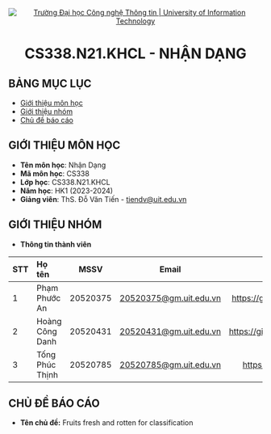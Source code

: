 
<!-- Banner -->
<p align="center">
  <a href="https://www.uit.edu.vn/" title="Trường Đại học Công nghệ Thông tin" style="border: none;">
    <img src="https://i.imgur.com/WmMnSRt.png" alt="Trường Đại học Công nghệ Thông tin | University of Information Technology">
  </a>
</p>

<!-- Title -->
<h1 align="center">
  <b>CS338.N21.KHCL - NHẬN DẠNG</b>
</h1>

<!-- Body -->
## BẢNG MỤC LỤC
* [Giới thiệu môn học](#giới-thiệu-môn-học)
* [Giới thiệu nhóm](#giới-thiệu-nhóm)
* [Chủ đề báo cáo](#chủ-đề-báo-cáo)

## GIỚI THIỆU MÔN HỌC
* **Tên môn học**: Nhận Dạng
* **Mã môn học**: CS338
* **Lớp học**: CS338.N21.KHCL
* **Năm học**: HK1 (2023-2024)
* **Giảng viên**: ThS. Đỗ Văn Tiến - tiendv@uit.edu.vn

## GIỚI THIỆU NHÓM
* **Thông tin thành viên**

| STT | Họ tên | MSSV | Email  | Github |
|:----|:-------|:----:|:------:|:------:|
| 1 | Phạm Phước An | 20520375 | 20520375@gm.uit.edu.vn | https://github.com/RiderKick2204/ |
| 2 | Hoàng Công Danh | 20520431 | 20520431@gm.uit.edu.vn | https://github.com/DanhHoang2304 |
| 3 | Tống Phúc Thịnh | 20520785 | 20520785@gm.uit.edu.vn | https://github.com/Snallz121 |


## CHỦ ĐỀ BÁO CÁO
* **Tên chủ đề:** Fruits fresh and rotten for classification 
